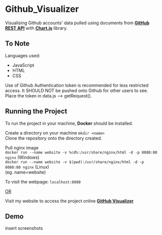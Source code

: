 # Github_Visualizer

Visualising Github accounts' data pulled using documents from **[GitHub REST API](https://docs.github.com/en/rest)** with **[Chart.js](https://www.chartjs.org/)** library.

## To Note

Languages used:
* JavaScript
* HTML
* CSS

Use of Github Authentication token is recommended for less restricted access. It SHOULD NOT be pushed onto Github for other users to see. 
Place the token in data.js --> getRequest().  

## Running the Project

To run the project in your machine,  **Docker** should be installed. 

Create a directory on your machine
```mkdir <name>```\
Clone the repository onto the directory created.

Pull nginx image \
```docker run --name website -v %cd%:/usr/share/nginx/html -d -p 8080:80 nginx``` (Windows)\
```docker run --name website -v $(pwd):/usr/share/nginx/html -d -p 8080:80 nginx``` (Linux)\
(eg. name=website)

To visit the webpage: ```localhost:8080```

<ins>OR</ins>

Visit my website to access the project online
**[GitHub Visualizer](https://nadineel.github.io/github-visualiser.html)**

## Demo
  insert screenshots
